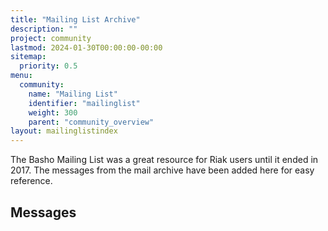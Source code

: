 ```yaml
---
title: "Mailing List Archive"
description: ""
project: community
lastmod: 2024-01-30T00:00:00-00:00
sitemap:
  priority: 0.5
menu:
  community:
    name: "Mailing List"
    identifier: "mailinglist"
    weight: 300
    parent: "community_overview"
layout: mailinglistindex
---
```


The Basho Mailing List was a great resource for Riak users until it ended in 2017. The messages from the mail archive have been added here for easy reference.

## Messages
